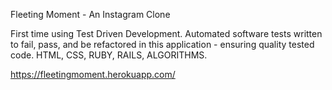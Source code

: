 Fleeting Moment - An Instagram Clone

First time using Test Driven Development. Automated software tests written to fail, pass, and be refactored in this application - ensuring quality tested code. HTML, CSS, RUBY, RAILS, ALGORITHMS.

https://fleetingmoment.herokuapp.com/
